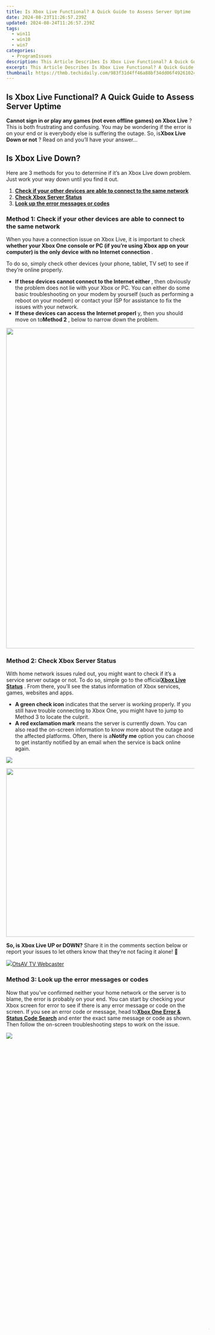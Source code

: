 ```yaml
---
title: Is Xbox Live Functional? A Quick Guide to Assess Server Uptime
date: 2024-08-23T11:26:57.239Z
updated: 2024-08-24T11:26:57.239Z
tags:
  - win11
  - win10
  - win7
categories:
  - ProgramIssues
description: This Article Describes Is Xbox Live Functional? A Quick Guide to Assess Server Uptime
excerpt: This Article Describes Is Xbox Live Functional? A Quick Guide to Assess Server Uptime
thumbnail: https://thmb.techidaily.com/983f31d4ff46a88bf34dd06f49261024f8d7c362e39532f6eee2990ca747e49a.jpg
---
```


## Is Xbox Live Functional? A Quick Guide to Assess Server Uptime

**Cannot sign in or play any games (not even offline games) on Xbox Live** ? This is both frustrating and confusing. You may be wondering if the error is on your end or is everybody else is suffering the outage. So, is**Xbox Live Down or not** ? Read on and you’ll have your answer…

## Is Xbox Live Down?

 Here are 3 methods for you to determine if it’s an Xbox Live down problem. Just work your way down until you find it out.

1. [**Check if your other devices are able to connect to the same network**](https://tools.techidaily.com/drivereasy/download/)
2. [**Check Xbox Server Status**](https://tools.techidaily.com/drivereasy/download/)
3. [**Look up the error messages or codes**](https://tools.techidaily.com/drivereasy/download/)

### Method 1: Check if your other devices are able to connect to the same network

 When you have a connection issue on Xbox Live, it is important to check **whether your Xbox One console or PC (if you’re using Xbox app on your computer) is the only device with no Internet connection** .

 To do so, simply check other devices (your phone, tablet, TV set) to see if they’re online properly.

* **If these devices cannot connect to the Internet either** , then obviously the problem does not lie with your Xbox or PC. You can either do some basic troubleshooting on your modem by yourself (such as performing a reboot on your modem) or contact your ISP for assistance to fix the issues with your network.
* **If these devices can access the Internet properl** y, then you should move on to**Method 2** , below to narrow down the problem.

<!-- affiliate ads begin -->
<a href="https://propmoneyinc.pxf.io/c/5597632/1803116/14559" target="_top" id="1803116"><img src="//a.impactradius-go.com/display-ad/14559-1803116" border="0" alt="" width="859" height="859"/></a><img height="0" width="0" src="https://imp.pxf.io/i/5597632/1803116/14559" style="position:absolute;visibility:hidden;" border="0" />
<!-- affiliate ads end -->
### Method 2: Check Xbox Server Status

 With home network issues ruled out, you might want to check if it’s a service server outage or not. To do so, simple go to the official[**Xbox Live Status**](https://support.xbox.com/en-US/xbox-live-status) . From there, you’ll see the status information of Xbox services, games, websites and apps.

* **A green check icon** indicates that the server is working properly. If you still have trouble connecting to Xbox One, you might have to jump to Method 3 to locate the culprit.
* **A red exclamation mark** means the server is currently down. You can also read the on-screen information to know more about the outage and the affected platforms. Often, there is a**Notify me** option you can choose to get instantly notified by an email when the service is back online again.

![](https://images.drivereasy.com/wp-content/uploads/2019/07/image-336-1024x714.png)

<!-- affiliate ads begin -->
<a href="https://ukaidot.sjv.io/c/5597632/1793234/19578" target="_top" id="1793234"><img src="//a.impactradius-go.com/display-ad/19578-1793234" border="0" alt="" width="678" height="452"/></a><img height="0" width="0" src="https://imp.pxf.io/i/5597632/1793234/19578" style="position:absolute;visibility:hidden;" border="0" />
<!-- affiliate ads end -->
**So, is Xbox Live UP or DOWN?** Share it in the comments section below or report your issues to let others know that they’re not facing it alone! 🙂

<!-- affiliate ads begin -->
<a href="https://otszone.ots7.com/order/checkout.php?PRODS=4713324&QTY=1&AFFILIATE=108875&CART=1"><img src="https://green.ots7.com/screenshots/OtsAV/OtsAVTV1.90-300x188.jpg" border="0">OtsAV TV Webcaster</a>
<!-- affiliate ads end -->
### Method 3: Look up the error messages or codes

 Now that you’ve confirmed neither your home network or the server is to blame, the error is probably on your end. You can start by checking your Xbox screen for error to see if there is any error message or code on the screen. If you see an error code or message, head to[**Xbox One Error & Status Code Search**](https://support.xbox.com/en-HK/error-code-lookup) and enter the exact same message or code as shown. Then follow the on-screen troubleshooting steps to work on the issue.

![](https://images.drivereasy.com/wp-content/uploads/2019/07/image-337-1024x569.png)

<!-- affiliate ads begin -->
<span id="1793213">
					<video width="1080" height="1620" style="cursor:pointer"
           poster="//a.impactradius-go.com/display-clicktoplayimage/1793213.jpeg"
           onclick="if(!this.playClicked){this.play();this.setAttribute('controls',true);this.playClicked=true;}">
	   <source src="//a.impactradius-go.com/display-ad/19135-1793213">
	   <img src="//a.impactradius-go.com/display-clicktoplayimage/1793213.jpeg" style="border: none; height: 100%; width: 100%; object-fit: contain">
	</video>
	<div style="width:1080px;text-align:center"><a href="javascript:window.open(decodeURIComponent('https%3A%2F%2Ftinyland.pxf.io%2Fc%2F5597632%2F1793213%2F19135'), '_blank');void(0);">Click here</a></div>
</span>
<img height="0" width="0" src="https://imp.pxf.io/i/5597632/1793213/19135" style="position:absolute;visibility:hidden;" border="0" />
<!-- affiliate ads end -->
---

<!-- affiliate ads begin -->
<a href="https://modlily.sjv.io/c/5597632/1997817/17059" target="_top" id="1997817"><img src="//a.impactradius-go.com/display-ad/17059-1997817" border="0" alt="" width="300" height="250"/></a><img height="0" width="0" src="https://imp.pxf.io/i/5597632/1997817/17059" style="position:absolute;visibility:hidden;" border="0" />
<!-- affiliate ads end -->
## Bonus tip: Xbox Live still not working on my PC?

 If you’ve exhausted all the fixes lain out on Xbox Support, but the Xbox One not working issue is still not resolved, then it’s time to check if it’s a driver issue on your computer. As a wrong or outdated network driver may cause slow Internet connection, Internet keeps cutting out or even app not connecting to Internet problems. So you should**update your network drivers** to see if it fixes your problem.

 If you don’t have the time, patience or skills to update the driver manually, you can do it automatically with **[Driver Easy](https://tools.techidaily.com/drivereasy/download/)**  .

 Driver Easy will automatically recognize your system and find the correct drivers for it. You don’t need to know exactly what system your computer is running, you don’t need to be troubled by the wrong driver you would be downloading, and you don’t need to worry about making a mistake when installing.**Driver Easy takes care of it all.**

 You can update your drivers automatically with either the[**FREE**](https://tools.techidaily.com/drivereasy/download/) or the[**Pro version**](https://tools.techidaily.com/drivereasy/download/) of Driver Easy. But with the Pro version it takes just 2 steps (and**you get full support** and**a 30-day money back guarantee** ):

 1) **[Download](https://tools.techidaily.com/drivereasy/download/)** [](https://tools.techidaily.com/drivereasy/download/) and install Driver Easy.

 2) Run Driver Easy and click the **Scan Now** button. Driver Easy will then scan your computer and detect any problem drivers.

![](https://images.drivereasy.com/wp-content/uploads/2018/07/img_5b46ffcde1143.jpg)

<!-- affiliate ads begin -->
<a href="https://secure.2checkout.com/order/checkout.php?PRODS=3727260&QTY=1&AFFILIATE=108875&CART=1"><img src="http://www.aiseesoft.com/avangate/30p/banner.jpg" border="0"></a>
<!-- affiliate ads end -->
 3) Click**Update All** to automatically download and install the correct version of all the drivers that are missing or out of date on your system (this requires the[**Pro version**](https://tools.techidaily.com/drivereasy/download/) – you’ll be prompted to upgrade when you click Update All).

![](https://images.drivereasy.com/wp-content/uploads/2018/07/img_5b5af0deb80ba.jpg)

 You can also click **Update** to do it for free if you like, but it’s partly manual.

 4) Restart your computer and see if Xbox Live works properly on your computer.

---

 Hopefully by now you have successfully resolved the Xbox connection issues. If you have any further questions, ideas or suggestions, please also tell us in the comments. Thanks for reading!

 Featured image by [Roberto Nickson](https://unsplash.com/@rpnickson?utm%5Fsource=unsplash&utm%5Fmedium=referral&utm%5Fcontent=creditCopyText) on [Unsplash](https://unsplash.com/search/photos/netflix?utm%5Fsource=unsplash&utm%5Fmedium=referral&utm%5Fcontent=creditCopyText)

* [Xbox](https://tools.techidaily.com/drivereasy/download/)

<ins class="adsbygoogle"
     style="display:block"
     data-ad-format="autorelaxed"
     data-ad-client="ca-pub-7571918770474297"
     data-ad-slot="1223367746"></ins>



<ins class="adsbygoogle"
     style="display:block"
     data-ad-client="ca-pub-7571918770474297"
     data-ad-slot="8358498916"
     data-ad-format="auto"
     data-full-width-responsive="true"></ins>

<span class="atpl-alsoreadstyle">Also read:</span>
<div><ul>
<li><a href="https://instagram-videos.techidaily.com/new-in-2024-accelerating-the-playback-of-instagram-videos-tips/"><u>[New] In 2024, Accelerating the Playback of Instagram Videos (Tips)</u></a></li>
<li><a href="https://eaxpv-info.techidaily.com/new-in-2024-harness-the-power-of-imagery-top-7-free-thumbnail-makers/"><u>[New] In 2024, Harness the Power of Imagery  Top 7 Free Thumbnail Makers</u></a></li>
<li><a href="https://instagram-video-files.techidaily.com/new-instagrams-abandoned-followers-map/"><u>[New] Instagram's Abandoned Followers Map</u></a></li>
<li><a href="https://fox-links.techidaily.com/new-the-10-best-drones-for-industrial-lifting-tasks-for-2024/"><u>[New] The 10 Best Drones for Industrial Lifting Tasks for 2024</u></a></li>
<li><a href="https://facebook-record-videos.techidaily.com/new-trim-the-excessive-green-revamping-youtubes-on-a-mac/"><u>[New] Trim the Excessive Green  Revamping YouTubes on a Mac</u></a></li>
<li><a href="https://fox-http.techidaily.com/updated-2024-approved-the-power-of-words-in-podcast-summaries/"><u>[Updated] 2024 Approved  The Power of Words in Podcast Summaries</u></a></li>
<li><a href="https://video-screen-grab.techidaily.com/updated-secrets-of-saving-gameplay-on-windows-10-for-2024/"><u>[Updated] Secrets of Saving Gameplay on Windows 10 for 2024</u></a></li>
<li><a href="https://some-approaches.techidaily.com/updated-streamline-your-view-adding-captions-on-windows-media-player/"><u>[Updated] Streamline Your View  Adding Captions on Windows Media Player</u></a></li>
<li><a href="https://extra-hints.techidaily.com/2024-approved-action-camera-face-off-comparing-pro-3-models-on-market/"><u>2024 Approved  Action Camera Face-Off  Comparing Pro 3 Models on Market</u></a></li>
<li><a href="https://extra-skills.techidaily.com/2024-approved-quality-images-at-a-glance-top-10-vector-sources/"><u>2024 Approved  Quality Images at a Glance  Top 10 Vector Sources</u></a></li>
<li><a href="https://iphone-transfer.techidaily.com/4-ways-to-transfer-music-from-apple-iphone-x-to-ipod-touch-drfone-by-drfone-transfer-from-ios/"><u>4 Ways to Transfer Music from Apple iPhone X to iPod touch | Dr.fone</u></a></li>
<li><a href="https://win-able.techidaily.com/accelerate-origin-file-transfers-expert-hacks-for-quick-load-times/"><u>Accelerate Origin File Transfers: Expert Hacks for Quick Load Times</u></a></li>
<li><a href="https://win-able.techidaily.com/beat-the-glitches-the-ultimate-fix-guide-for-preventing-vrchat-crashes-on-pc/"><u>Beat the Glitches: The Ultimate Fix Guide for Preventing VRChat Crashes on PC</u></a></li>
<li><a href="https://win-able.techidaily.com/call-of-duty-modern-warfare-resolve-the-never-ending-crash-loop/"><u>Call of Duty: Modern Warfare - Resolve the Never-Ending Crash Loop</u></a></li>
<li><a href="https://win-able.techidaily.com/century-age-of-ashes-fixed-pc-version-no-more-crashes/"><u>Century: Age of Ashes - Fixed PC Version No More Crashes</u></a></li>
<li><a href="https://win-able.techidaily.com/conquer-connectivity-woes-modern-solutions-to-high-ping-issues-in-chivalry-2-updated-advice/"><u>Conquer Connectivity Woes: Modern Solutions to High Ping Issues in Chivalry 2 - Updated Advice</u></a></li>
<li><a href="https://win-able.techidaily.com/cure-your-call-of-duty-woes-solved-ending-game-crashes-on-pc-with-the-latest-2024-patch/"><u>Cure Your Call of Duty Woes: [SOLVED] Ending Game Crashes on PC with the Latest 2024 Patch</u></a></li>
<li><a href="https://common-error.techidaily.com/diagnosing-and-fixing-the-issue-of-svchostexe-hiking-up-cpu-load-in-windows-10-systems/"><u>Diagnosing and Fixing the Issue of svchost.exe Hiking Up CPU Load in Windows 10 Systems</u></a></li>
<li><a href="https://win-able.techidaily.com/dragons-dogma-2-for-windows-crash-woes-discover-proven-fixes-for-uninterrupted-adventure-gaming/"><u>Dragon's Dogma 2 for Windows Crash Woes? Discover Proven Fixes for Uninterrupted Adventure Gaming</u></a></li>
<li><a href="https://win-able.techidaily.com/effective-solutions-for-when-multiple-caped-crusaders-collide-during-pc-play/"><u>Effective Solutions for When Multiple Caped Crusaders Collide During PC Play</u></a></li>
<li><a href="https://win-able.techidaily.com/effortlessly-repair-and-resume-playing-genshin-impact/"><u>Effortlessly Repair and Resume Playing Genshin Impact</u></a></li>
<li><a href="https://win-able.techidaily.com/1723014108462-enhance-your-pc-experience-no-more-hell-let-loose-game-crashes-here/"><u>Enhance Your PC Experience - No More Hell Let Loose Game Crashes Here</u></a></li>
<li><a href="https://win-able.techidaily.com/enhancing-performance-and-fps-in-tainted-grail-conquest-gameplay-guide/"><u>Enhancing Performance & FPS in Tainted Grail: Conquest Gameplay Guide</u></a></li>
<li><a href="https://win-able.techidaily.com/expert-tips-to-fix-connectivity-problems-in-new-world-game/"><u>Expert Tips to Fix Connectivity Problems in New World Game</u></a></li>
<li><a href="https://win-able.techidaily.com/fix-the-issue-playing-robocop-rogue-city-failed-on-windows-solutions-inside/"><u>Fix the Issue! Playing RoboCop: Rogue City Failed on Windows - Solutions Inside</u></a></li>
<li><a href="https://win-able.techidaily.com/fix-your-gameplay-glitches-launch-issues-with-league-of-legends-solved-2024-insights/"><u>Fix Your Gameplay Glitches: Launch Issues with League of Legends Solved (2024 Insights)</u></a></li>
<li><a href="https://win-able.techidaily.com/fixing-the-endless-loop-solve-your-anthem-games-unending-load-screens/"><u>Fixing the Endless Loop: Solve Your Anthem Game's Unending Load Screens</u></a></li>
<li><a href="https://unlock-android.techidaily.com/how-to-change-oppo-find-n3-flip-lock-screen-password-by-drfone-android/"><u>How To Change Oppo Find N3 Flip Lock Screen Password?</u></a></li>
<li><a href="https://win-able.techidaily.com/how-to-fix-consecutive-software-hiccups-on-your-personal-computer/"><u>How to Fix Consecutive Software Hiccups on Your Personal Computer</u></a></li>
<li><a href="https://techidaily.com/how-to-hard-reset-oppo-find-n3-flip-without-password-drfone-by-drfone-reset-android-reset-android/"><u>How to Hard Reset Oppo Find N3 Flip Without Password | Dr.fone</u></a></li>
<li><a href="https://win-able.techidaily.com/how-to-resolve-playstation-4-modern-warfare-3-mw3-not-working-problems/"><u>How to Resolve PlayStation 4 Modern Warfare 3 MW3 Not Working Problems</u></a></li>
<li><a href="https://android-location.techidaily.com/in-2024-10-fake-gps-location-apps-on-android-of-your-vivo-s18-pro-drfone-by-drfone-virtual/"><u>In 2024, 10 Fake GPS Location Apps on Android Of your Vivo S18 Pro | Dr.fone</u></a></li>
<li><a href="https://android-pokemon-go.techidaily.com/in-2024-9-mind-blowing-tricks-to-hatch-eggs-in-pokemon-go-without-walking-on-motorola-razr-40-ultra-drfone-by-drfone-virtual-android/"><u>In 2024, 9 Mind-Blowing Tricks to Hatch Eggs in Pokemon Go Without Walking On Motorola Razr 40 Ultra | Dr.fone</u></a></li>
<li><a href="https://easy-unlock-android.techidaily.com/in-2024-how-to-remove-screen-lock-pin-on-oppo-reno-8t-like-a-pro-5-easy-ways-by-drfone-android/"><u>In 2024, How To Remove Screen Lock PIN On Oppo Reno 8T Like A Pro 5 Easy Ways</u></a></li>
<li><a href="https://extra-support.techidaily.com/in-2024-love-for-filmora-top-10-editing-highlights-revealed/"><u>In 2024, Love for Filmora  Top 10 Editing Highlights Revealed</u></a></li>
<li><a href="https://extra-guidance.techidaily.com/in-2024-mastery-levels-explained-for-google-photos-users/"><u>In 2024, Mastery Levels Explained for Google Photos Users</u></a></li>
<li><a href="https://extra-skills.techidaily.com/in-2024-navigating-live-broadcast-platforms-simplified/"><u>In 2024, Navigating Live Broadcast Platforms Simplified</u></a></li>
<li><a href="https://android-pokemon-go.techidaily.com/in-2024-where-is-the-best-place-to-catch-dratini-on-tecno-pop-7-pro-drfone-by-drfone-virtual-android/"><u>In 2024, Where Is the Best Place to Catch Dratini On Tecno Pop 7 Pro | Dr.fone</u></a></li>
<li><a href="https://location-social.techidaily.com/in-2024-why-your-whatsapp-location-is-not-updating-and-how-to-fix-on-huawei-p60-drfone-by-drfone-virtual-android/"><u>In 2024, Why Your WhatsApp Location is Not Updating and How to Fix On Huawei P60 | Dr.fone</u></a></li>
<li><a href="https://win-able.techidaily.com/increasing-your-utorrent-download-velocity-a-step-by-step-solution/"><u>Increasing Your uTorrent Download Velocity: A Step-by-Step Solution</u></a></li>
<li><a href="https://win-able.techidaily.com/no-more-disconnect-eliminating-diablo-iiis-frequent-freezes-and-closes/"><u>No More Disconnect: Eliminating Diablo III's Frequent Freezes & Closes</u></a></li>
<li><a href="https://win-able.techidaily.com/overcoming-far-cry-6s-darkness-tips-to-address-black-screen-issues/"><u>Overcoming Far Cry 6'S Darkness: Tips to Address Black Screen Issues</u></a></li>
<li><a href="https://win-able.techidaily.com/overcoming-itunes-compatibility-problems-with-iphone-on-windows-10-expert-tips-and-solutions/"><u>Overcoming Itunes Compatibility Problems with iPhone on Windows 10: Expert Tips and Solutions</u></a></li>
<li><a href="https://driver-download.techidaily.com/quick-and-easy-way-to-update-your-amd-radeon-rx-460-drivers/"><u>Quick and Easy Way to Update Your AMD Radeon RX 460 Drivers</u></a></li>
<li><a href="https://win-able.techidaily.com/resolving-compatibility-problems-with-logitech-options-for-windows-users/"><u>Resolving Compatibility Problems with Logitech Options for Windows Users</u></a></li>
<li><a href="https://win-able.techidaily.com/say-goodbye-to-lags-in-elden-ring-six-speedy-tweaks-for-ultimate-frame-rate-and-playability/"><u>Say Goodbye to Lags in Elden Ring: Six Speedy Tweaks for Ultimate Frame Rate & Playability</u></a></li>
<li><a href="https://win-able.techidaily.com/solutions-for-team-fortress-2-not-launching-properly/"><u>Solutions for 'Team Fortress 2 Not Launching Properly</u></a></li>
<li><a href="https://win-able.techidaily.com/solved-overcoming-common-problems-when-cortana-wont-work-properly/"><u>Solved!: Overcoming Common Problems When Cortana Won't Work Properly</u></a></li>
<li><a href="https://win-able.techidaily.com/step-by-step-solutions-fixing-your-ps4s-unresponsive-moments/"><u>Step-by-Step Solutions: Fixing Your PS4's Unresponsive Moments</u></a></li>
<li><a href="https://extra-lessons.techidaily.com/streaming-video-evaluation-report/"><u>Streaming Video Evaluation Report</u></a></li>
<li><a href="https://instagram-video-files.techidaily.com/the-ultimate-strategies-for-leveraging-the-question-sticker-on-instagram-for-2024/"><u>The Ultimate Strategies for Leveraging the Question Sticker on Instagram for 2024</u></a></li>
<li><a href="https://screen-activity-recording.techidaily.com/the-zen-of-zoom-talk-top-strategies-for-smooth-virtual-dialogue-for-2024/"><u>The Zen of Zoom Talk  Top Strategies for Smooth Virtual Dialogue for 2024</u></a></li>
<li><a href="https://some-guidance.techidaily.com/toggle-pip-for-streaming-youtube-videos-more-conveniently-with-iphone-for-2024/"><u>Toggle PIP for Streaming Youtube Videos More Conveniently with iPhone for 2024</u></a></li>
<li><a href="https://unlock-android.techidaily.com/top-apps-and-online-tools-to-track-xiaomi-redmi-k70-phone-withwithout-imei-number-by-drfone-android/"><u>Top Apps and Online Tools To Track Xiaomi Redmi K70 Phone With/Without IMEI Number</u></a></li>
<li><a href="https://win-able.techidaily.com/troubleshooting-complete-blackout-on-your-far-cry-6-gameplay/"><u>Troubleshooting Complete Blackout on Your Far Cry 6 Gameplay</u></a></li>
<li><a href="https://win-able.techidaily.com/1723012096705-troubleshooting-madden-nfl-20-pc-malfunctions-easy-fixes-to-try-now/"><u>Troubleshooting Madden NFL 20 PC Malfunctions: Easy Fixes to Try Now!</u></a></li>
<li><a href="https://win-able.techidaily.com/troubleshooting-steps-when-discord-keeps-failing-to-load/"><u>Troubleshooting Steps When Discord Keeps Failing to Load</u></a></li>
<li><a href="https://win-able.techidaily.com/troubleshooting-steps-resolving-the-lost-ark-game-crash-issue/"><u>Troubleshooting Steps: Resolving the 'Lost Ark' Game Crash Issue</u></a></li>
<li><a href="https://win-able.techidaily.com/troubleshooting-succeeded-users-can-now-download-and-enjoy-the-ascent-app/"><u>Troubleshooting Succeeded: Users Can Now Download & Enjoy The Ascent App</u></a></li>
<li><a href="https://win-able.techidaily.com/troubleshooting-techniques-for-smooth-csgo-gameplay-performance/"><u>Troubleshooting Techniques for Smooth CS:GO Gameplay Performance</u></a></li>
<li><a href="https://win-able.techidaily.com/troubleshooting-the-block-ensuring-seamless-minecraft-setup-on-your-windows-11-machine/"><u>Troubleshooting the Block: Ensuring Seamless Minecraft Setup on Your Windows 11 Machine</u></a></li>
<li><a href="https://win-able.techidaily.com/troubleshooting-tips-for-when-minecraft-freezes-or-doesnt-respond/"><u>Troubleshooting Tips for When Minecraft Freezes or Doesn’t Respond</u></a></li>
<li><a href="https://win-able.techidaily.com/1722997557200-troubleshooting-your-pc-for-continuous-dirt-crashes-solutions-inside/"><u>Troubleshooting Your PC for Continuous Dirt ^_^ Crashes: Solutions Inside</u></a></li>
<li><a href="https://win-able.techidaily.com/troubleshooting-how-to-get-the-thaumaturge-program-running-on-your-computer/"><u>Troubleshooting: How to Get the Thaumaturge Program Running on Your Computer</u></a></li>
<li><a href="https://tech-recovery.techidaily.com/turning-on-or-off-your-pcs-network-discovery-setting-for-windows-10-users/"><u>Turning On or Off Your PC's Network Discovery Setting for Windows 10 Users</u></a></li>
<li><a href="https://techidaily.com/undelete-lost-music-from-storm-5g-by-fonelab-android-recover-music/"><u>Undelete lost music from Storm 5G</u></a></li>
<li><a href="https://win-able.techidaily.com/unlocking-the-secrets-to-football-manager-2022-launch-problems-solved/"><u>Unlocking the Secrets to Football Manager 2022 Launch Problems [SOLVED]</u></a></li>
<li><a href="https://mondly-stories.techidaily.com/unveiling-the-mysteries-of-spanish-accents-and-types/"><u>Unveiling the Mysteries of Spanish Accents and Types</u></a></li>
<li><a href="https://win-able.techidaily.com/update-diablo-immortal-wont-hit-pc-platforms-as-scheduled/"><u>Update: Diablo Immortal Won't Hit PC Platforms as Scheduled</u></a></li>
<li><a href="https://screen-mirroring-recording.techidaily.com/visual-memories-an-insiders-look-at-video-recorders/"><u>Visual Memories  An Insider's Look at Video Recorders</u></a></li>
<li><a href="https://win-able.techidaily.com/warzone-20-crashing-woes-a-comprehensive-guide-to-solving-pc-stability-issues/"><u>Warzone 2.0 Crashing Woes? A Comprehensive Guide to Solving PC Stability Issues</u></a></li>
<li><a href="https://sim-unlock.techidaily.com/ways-to-find-unlocking-codes-for-samsung-galaxy-a54-5g-phones-by-drfone-android/"><u>Ways To Find Unlocking Codes For Samsung Galaxy A54 5G Phones</u></a></li>
</ul></div>
